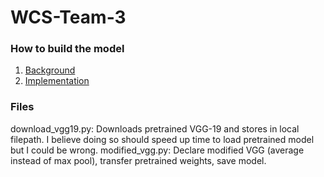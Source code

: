 # WCS-Team-3

### How to build the model
1. [Background](https://towardsdatascience.com/neural-style-transfer-tutorial-part-1-f5cd3315fa7f)
2. [Implementation](https://towardsdatascience.com/neural-style-transfer-series-part-2-91baad306b24)

### Files
download\_vgg19.py: Downloads pretrained VGG-19 and stores in local filepath. I believe doing so should speed up time to load pretrained model but I could be wrong.
modified\_vgg.py: Declare modified VGG (average instead of max pool), transfer pretrained weights, save model.
